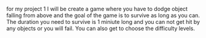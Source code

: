 for my project 1 I will be create a game where you have to dodge object falling from above and the goal of the game is to survive as long as you can. The duration you need to survive is 1 miniute long and you can not get hit by any objects or you will fail. You can also get to choose the difficulty levels.